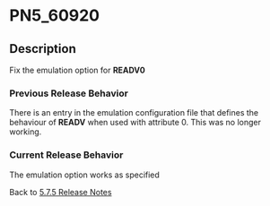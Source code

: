 # PN5_60920

<PageHeader />

## Description

Fix the emulation option for **READV0**

### Previous Release Behavior

There is an entry in the emulation configuration file that defines the behaviour of **READV** when used with attribute 0. This was no longer working.

### Current Release Behavior

The emulation option works as specified

Back to [5.7.5 Release Notes](./../README.md)

  
<PageFooter />
